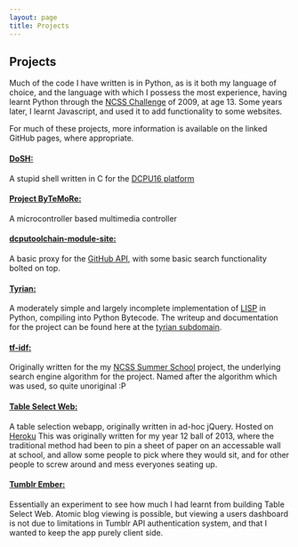 ```yaml
---
layout: page
title: Projects
---
```


## Projects

Much of the code I have written is in Python, as is it both my language of choice, and the language with which I possess the most experience, having learnt Python through the [NCSS Challenge](https://groklearning.com/challenge/) of 2009, at age 13. Some years later, I learnt Javascript, and used it to add functionality to some websites.

For much of these projects, more information is available on the linked GitHub pages, where appropriate.

#### [DoSH:](https://github.com/Mause/DoSH)
A stupid shell written in C for the [DCPU16 platform](http://dcpu.com/)

#### [Project ByTeMoRe:](bytemore)
A microcontroller based multimedia controller

#### [dcputoolchain-module-site:](http://github.com/Mause/dcputoolchain-module-site)
A basic proxy for the [GitHub API](http://developer.github.com/), with some basic search functionality bolted on top.

#### [Tyrian:](https://github.com/Mause/tyrian)
A moderately simple and largely incomplete implementation of [LISP](http://en.wikipedia.org/wiki/Lisp_(programming_language)) in Python, compiling into Python Bytecode. The writeup and documentation for the project can be found here at the [tyrian subdomain](http://tyrian.mause.me/).

#### [tf-idf:](https://github.com/Mause/tf-idf)
Originally written for the my [NCSS Summer School](www.ncss.edu.au/summer_school/index.html) project, the underlying search engine algorithm for the project.
Named after the algorithm which was used, so quite unoriginal :P

#### [Table Select Web:](https://github.com/Mause/table_select_web)
A table selection webapp, originally written in ad-hoc jQuery. Hosted on [Heroku](http://ball.mause.me)
This was originally written for my year 12 ball of 2013, where the traditional method had been to pin a sheet of paper on an accessable wall at school, and allow some people to pick where they would sit, and for other people to screw around and mess everyones seating up.

#### [Tumblr Ember:](https://github.com/Mause/tumblr-ember)
Essentially an experiment to see how much I had learnt from building Table Select Web.
Atomic blog viewing is possible, but viewing a users dashboard is not due to limitations in Tumblr API authentication system, and that I wanted to keep the app purely client side.
